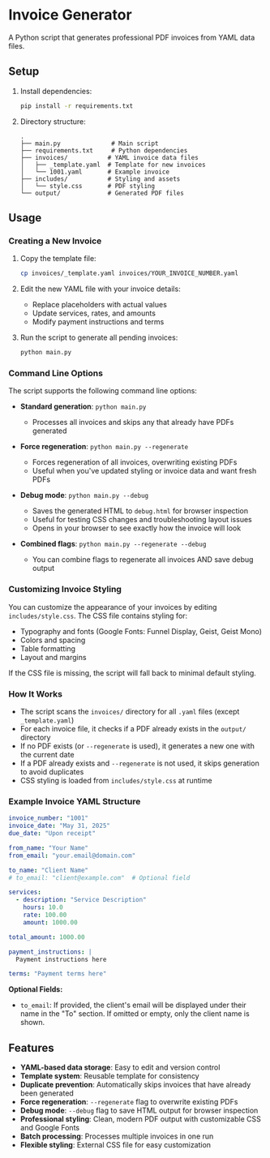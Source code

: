# Invoice Generator

A Python script that generates professional PDF invoices from YAML data files.

## Setup

1. Install dependencies:
   ```bash
   pip install -r requirements.txt
   ```

2. Directory structure:
   ```
   .
   ├── main.py              # Main script
   ├── requirements.txt     # Python dependencies
   ├── invoices/           # YAML invoice data files
   │   ├── _template.yaml  # Template for new invoices
   │   └── 1001.yaml       # Example invoice
   ├── includes/           # Styling and assets
   │   └── style.css       # PDF styling
   └── output/             # Generated PDF files
   ```

## Usage

### Creating a New Invoice

1. Copy the template file:
   ```bash
   cp invoices/_template.yaml invoices/YOUR_INVOICE_NUMBER.yaml
   ```

2. Edit the new YAML file with your invoice details:
   - Replace placeholders with actual values
   - Update services, rates, and amounts
   - Modify payment instructions and terms

3. Run the script to generate all pending invoices:
   ```bash
   python main.py
   ```

### Command Line Options

The script supports the following command line options:

- **Standard generation**: `python main.py`
  - Processes all invoices and skips any that already have PDFs generated

- **Force regeneration**: `python main.py --regenerate`
  - Forces regeneration of all invoices, overwriting existing PDFs
  - Useful when you've updated styling or invoice data and want fresh PDFs

- **Debug mode**: `python main.py --debug`
  - Saves the generated HTML to `debug.html` for browser inspection
  - Useful for testing CSS changes and troubleshooting layout issues
  - Opens in your browser to see exactly how the invoice will look

- **Combined flags**: `python main.py --regenerate --debug`
  - You can combine flags to regenerate all invoices AND save debug output

### Customizing Invoice Styling

You can customize the appearance of your invoices by editing `includes/style.css`. The CSS file contains styling for:

- Typography and fonts (Google Fonts: Funnel Display, Geist, Geist Mono)
- Colors and spacing
- Table formatting
- Layout and margins

If the CSS file is missing, the script will fall back to minimal default styling.

### How It Works

- The script scans the `invoices/` directory for all `.yaml` files (except `_template.yaml`)
- For each invoice file, it checks if a PDF already exists in the `output/` directory
- If no PDF exists (or `--regenerate` is used), it generates a new one with the current date
- If a PDF already exists and `--regenerate` is not used, it skips generation to avoid duplicates
- CSS styling is loaded from `includes/style.css` at runtime

### Example Invoice YAML Structure

```yaml
invoice_number: "1001"
invoice_date: "May 31, 2025"
due_date: "Upon receipt"

from_name: "Your Name"
from_email: "your.email@domain.com"

to_name: "Client Name"
# to_email: "client@example.com"  # Optional field

services:
  - description: "Service Description"
    hours: 10.0
    rate: 100.00
    amount: 1000.00

total_amount: 1000.00

payment_instructions: |
  Payment instructions here

terms: "Payment terms here"
```

**Optional Fields:**
- `to_email`: If provided, the client's email will be displayed under their name in the "To" section. If omitted or empty, only the client name is shown.

## Features

- **YAML-based data storage**: Easy to edit and version control
- **Template system**: Reusable template for consistency
- **Duplicate prevention**: Automatically skips invoices that have already been generated
- **Force regeneration**: `--regenerate` flag to overwrite existing PDFs
- **Debug mode**: `--debug` flag to save HTML output for browser inspection
- **Professional styling**: Clean, modern PDF output with customizable CSS and Google Fonts
- **Batch processing**: Processes multiple invoices in one run
- **Flexible styling**: External CSS file for easy customization 
